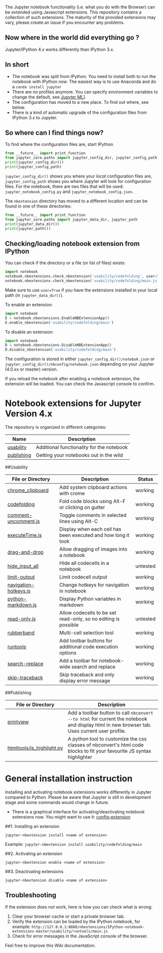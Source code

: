 The Jupyter notebook functionality (i.e. what you do with the Browser) can be extended using Javascript extensions. This repository contains a collection of such extensions. The maturity of the provided extensions may vary, please create an issue if you encounter any problems.

## Now where in the world did everything go ?
Jupyter/IPython 4.x works differently than IPython 3.x.

In short
----
* The notebook was split from IPython. You need to install both to run the notebook with IPython now. The easiest way is to use Anaconda and do a `conda install jupyter`
* There are no profiles anymore. You can specify environment variables to change the default, see [Jupyter ML](https://groups.google.com/forum/?utm_medium=email&utm_source=footer#!topic/jupyter/7q02jjksvFU)].
* The configuration has moved to a new place. To find out where, see below.
* There is a kind of automatic upgrade of the configuration files from IPython 3.x to Jupyter.

## So where can I find things now?
To find where the configuration files are, start IPython 
```Python
from __future__ import print_function
from jupyter_core.paths import jupyter_config_dir, jupyter_config_path
print(jupyter_config_dir())
print(jupyter_config_path)
```
`jupyter_config_dir()` shows you where your *local* configuration files are, `jupyter_config_path` shows you where Jupyter will look for configuration files. For the notebook, there are two files that will be used:
`jupyter_notebook_config.py` and `jupyter_notebook_config.json`. 

The `nbextension` directory has moved to a different location and can be found in one of these directories:
```Python
from __future__ import print_function
from jupyter_core.paths import jupyter_data_dir, jupyter_path
print(jupyter_data_dir())
print(jupyter_path())
```

## Checking/loading notebook extension from IPython
You can check if the directory or a file (or list of files) exists:
```Python
import notebook
notebook.nbextensions.check_nbextension('usability/codefolding', user=True)
notebook.nbextensions.check_nbextension('usability/codefolding/main.js', user=True)
```
Make sure to use `user=True` if you have the extensions installed in your local path (in `jupyter_data_dir()`).

To enable an extension:
```Python
import notebook
E = notebook.nbextensions.EnableNBExtensionApp()
E.enable_nbextension('usability/codefolding/main')
```

To disable an extension:
```Python
import notebook
D = notebook.nbextensions.DisableNBExtensionApp()
D.disable_nbextension('usability/codefolding/main')
```
The configuration is stored in either `jupyter_config_dir()/notebok.json` or `jupyter_config_dir()/nbconfig/notebook.json` depending on your Jupyter (4.0.xx or master) version.

If you reload the notebook after enabling a notebook extension, the extension will be loaded. You can check the Javascript console to confirm.

# Notebook extensions for Jupyter Version 4.x
The repository is organized in different categories: 

| Name | Description |
|------------|-------------|
| [usability](#usability)  | Additional functionality for the notebook       |
| [publishing](#publishing) | Getting your notebooks out in the wild       |

##Usability

| File or Directory      | Description                                            | Status |
| ---------------------- |--------------------------------------------------------|--------|
| [chrome_clipboard](chrome_clipboard_v3) | Add system clipboard actions with crome   | working |
| [codefolding](Codefolding_v3)  | Fold code blocks using Alt-F or clicking on gutter | working |
| [comment-uncomment.js](Comment-uncomment) | Toggle comments in selected lines using Alt-C  | working |
| [executeTime.js](execute_timings) | Display when each cell has been executed and how long it took | working |
| [drag-and-drop](drag-and-drop) | Allow dragging of images into a notebook | working |
| [hide_input_all](hide_input_all) | Hide all codecells in a notebook | untested    |
| [limit-output](limit-output) | Limit codecell output | working |
| [navigation-hotkeys.js](navigation_hotkeys) | Change hotkeys for navigation in notebook | working |
| [python-markdown.js](python-markdown_v3) | Display Python variables in markdown | working |
| [read-only.js](Readonly) | Allow codecells to be set read-only, so no editing is possible   | untested |
| [rubberband](Rubberband) | Multi-cell selection tool   | working |
| [runtools](Runtools) | Add toolbar buttons for additional code execution options  | working |
| [search-replace](search-replace) | Add a toolbar for notebook-wide search and replace  | working |
| [skip-traceback](skip-traceback) | Skip traceback and only display error message  | working |

##Publishing

| File or Directory      | Description                                            | 
| ---------------------- |---------------------------------------------------------------------------------|
| [printview](Printview) | Add a toolbar button to call `nbconvert --to html` for current the notebook and display html in new browser tab. Uses current user profile.     | working |
| [htmltools/js_highlight.py](js_highlight.py) | A python tool to customize the css classes of nbconvert's html code blocks to fit your favourite JS syntax highlighter | untested |

# General installation instruction
Installing and activating notebook extensions works differently in Jupyter compared to Python. Please be aware that Jupyter is still in development stage and some commands would change in future. 

* There is a graphical interface for activating/deactivating notebook extensions now. You might want to use it:
[config-extension](config-extension)

##1. Installing an extension

`jupyter-nbextension install <name of extension>`

Example:
`jupyter-nbextension install usability/codefolding/main`

##2. Activating an extension

`jupyter-nbextension enable <name of extension>`

##3. Deactivating extensions

`jupyter-nbextension disable <name of extension>`

## Troubleshooting
If the extension does not work, here is how you can check what is wrong:

1. Clear your browser cache or start a private browser tab.
2. Verify the extension can be loaded by the IPython notebook, for example:
    `http://127.0.0.1:8888/nbextensions/IPython-notebook-extensions-master/usability/runtools/main.js`
3. Check for error messages in the JavaScript console of the browser. 

Feel free to improve this Wiki documentation.